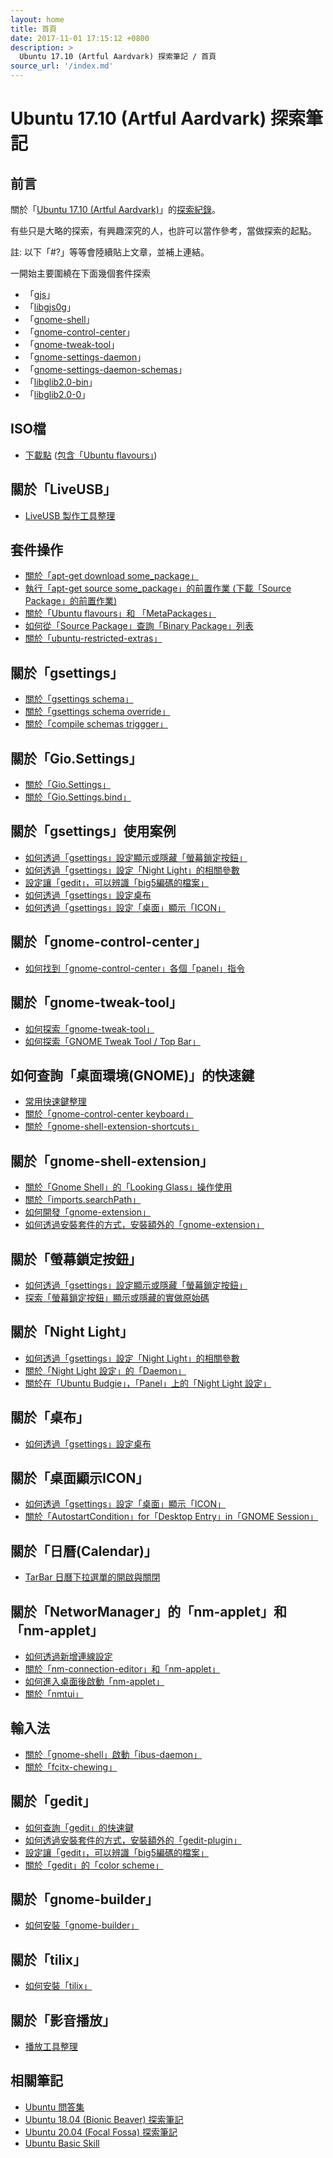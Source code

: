 ```yaml
---
layout: home
title: 首頁
date: 2017-11-01 17:15:12 +0800
description: >
  Ubuntu 17.10 (Artful Aardvark) 探索筆記 / 首頁
source_url: '/index.md'
---
```



# Ubuntu 17.10 (Artful Aardvark) 探索筆記


## 前言

關於「[Ubuntu 17.10 (Artful Aardvark)](https://wiki.ubuntu.com/ArtfulAardvark/ReleaseNotes)」的[探索紀錄](https://www.ubuntu-tw.org/modules/newbb/viewtopic.php?post_id=358814#forumpost358814)。

有些只是大略的探索，有興趣深究的人，也許可以當作參考，當做探索的起點。

註: 以下「#?」等等會陸續貼上文章，並補上連結。

一開始主要圍繞在下面幾個套件探索

* 「[gjs](https://packages.ubuntu.com/artful/gjs)」
* 「[libgjs0g](https://packages.ubuntu.com/artful/libgjs0g)」
* 「[gnome-shell](https://packages.ubuntu.com/artful/gnome-shell)」
* 「[gnome-control-center](https://packages.ubuntu.com/artful/gnome-control-center)」
* 「[gnome-tweak-tool](https://packages.ubuntu.com/artful/gnome-tweak-tool)」
* 「[gnome-settings-daemon](https://packages.ubuntu.com/artful/gnome-settings-daemon)」
* 「[gnome-settings-daemon-schemas](https://packages.ubuntu.com/artful/gnome-settings-daemon-schemas)」
* 「[libglib2.0-bin](https://packages.ubuntu.com/artful/libglib2.0-bin)」
* 「[libglib2.0-0](https://packages.ubuntu.com/artful/libglib2.0-0)」


## ISO檔

* [下載點](https://www.ubuntu-tw.org/modules/newbb/viewtopic.php?post_id=358650#forumpost358650) ([包含「Ubuntu flavours」](https://www.ubuntu.com/download/ubuntu-flavours))


## 關於「LiveUSB」

* [LiveUSB 製作工具整理](https://www.ubuntu-tw.org/modules/newbb/viewtopic.php?post_id=359230#forumpost359230)


## 套件操作

* [關於「apt-get download some_package」](https://www.ubuntu-tw.org/modules/newbb/viewtopic.php?post_id=358816#forumpost358816)
* [執行「apt-get source some_package」的前置作業 (下載「Source Package」的前置作業)](https://www.ubuntu-tw.org/modules/newbb/viewtopic.php?post_id=358818#forumpost358818)
* [關於「Ubuntu flavours」和 「MetaPackages」](https://www.ubuntu-tw.org/modules/newbb/viewtopic.php?post_id=358954#forumpost358954)
* [如何從「Source Package」查詢「Binary Package」列表](https://www.ubuntu-tw.org/modules/newbb/viewtopic.php?post_id=359454#forumpost359454)
* [關於「ubuntu-restricted-extras」](https://www.ubuntu-tw.org/modules/newbb/viewtopic.php?post_id=359438#forumpost359438)


## 關於「gsettings」

* [關於「gsettings schema」](https://www.ubuntu-tw.org/modules/newbb/viewtopic.php?post_id=358926#forumpost358926)
* [關於「gsettings schema override」](https://www.ubuntu-tw.org/modules/newbb/viewtopic.php?post_id=358928#forumpost358928)
* [關於「compile schemas triggger」](https://www.ubuntu-tw.org/modules/newbb/viewtopic.php?post_id=358930#forumpost358930)


## 關於「Gio.Settings」

* [關於「Gio.Settings」](https://www.ubuntu-tw.org/modules/newbb/viewtopic.php?post_id=358950#forumpost358950)
* [關於「Gio.Settings.bind」](https://www.ubuntu-tw.org/modules/newbb/viewtopic.php?post_id=358980#forumpost358980)


## 關於「gsettings」使用案例

* [如何透過「gsettings」設定顯示或隱藏「螢幕鎖定按鈕」](https://www.ubuntu-tw.org/modules/newbb/viewtopic.php?post_id=358892#forumpost358892)
* [如何透過「gsettings」設定「Night Light」的相關參數](https://www.ubuntu-tw.org/modules/newbb/viewtopic.php?post_id=358968#forumpost358968)
* [設定讓「gedit」，可以辨識「big5編碼的檔案」](https://www.ubuntu-tw.org/modules/newbb/viewtopic.php?post_id=358844#forumpost358844)
* [如何透過「gsettings」設定桌布](https://www.ubuntu-tw.org/modules/newbb/viewtopic.php?post_id=359040#forumpost359040)
* [如何透過「gsettings」設定「桌面」顯示「ICON」](https://www.ubuntu-tw.org/modules/newbb/viewtopic.php?post_id=359044#forumpost359044)


## 關於「gnome-control-center」

* [如何找到「gnome-control-center」各個「panel」指令](https://www.ubuntu-tw.org/modules/newbb/viewtopic.php?post_id=358820#forumpost358820)


## 關於「gnome-tweak-tool」

* [如何探索「gnome-tweak-tool」](https://www.ubuntu-tw.org/modules/newbb/viewtopic.php?post_id=358822#forumpost358822)
* [如何探索「GNOME Tweak Tool / Top Bar」](https://www.ubuntu-tw.org/modules/newbb/viewtopic.php?post_id=358824#forumpost358824)


## 如何查詢「桌面環境(GNOME)」的快速鍵

* [常用快速鍵整理](https://www.ubuntu-tw.org/modules/newbb/viewtopic.php?post_id=358826#forumpost358826)
* [關於「gnome-control-center keyboard」](https://www.ubuntu-tw.org/modules/newbb/viewtopic.php?post_id=358828#forumpost358828)
* [關於「gnome-shell-extension-shortcuts」](https://www.ubuntu-tw.org/modules/newbb/viewtopic.php?post_id=358830#forumpost358830)


## 關於「gnome-shell-extension」

* [關於「Gnome Shell」的「Looking Glass」操作使用](https://www.ubuntu-tw.org/modules/newbb/viewtopic.php?post_id=358832#forumpost358832)
* [關於「imports.searchPath」](https://www.ubuntu-tw.org/modules/newbb/viewtopic.php?post_id=358834#forumpost358834)
* [如何開發「gnome-extension」](https://www.ubuntu-tw.org/modules/newbb/viewtopic.php?post_id=358836#forumpost358836)
* [如何透過安裝套件的方式，安裝額外的「gnome-extension」](https://www.ubuntu-tw.org/modules/newbb/viewtopic.php?post_id=358838#forumpost358838)


## 關於「螢幕鎖定按鈕」

* [如何透過「gsettings」設定顯示或隱藏「螢幕鎖定按鈕」](https://www.ubuntu-tw.org/modules/newbb/viewtopic.php?post_id=358892#forumpost358892)
* [探索「螢幕鎖定按鈕」顯示或隱藏的實做原始碼](https://www.ubuntu-tw.org/modules/newbb/viewtopic.php?post_id=358938#forumpost358938)


## 關於「Night Light」

* [如何透過「gsettings」設定「Night Light」的相關參數](https://www.ubuntu-tw.org/modules/newbb/viewtopic.php?post_id=358968#forumpost358968)
* [關於「Night Light 設定」的「Daemon」](https://www.ubuntu-tw.org/modules/newbb/viewtopic.php?post_id=358970#forumpost358970)
* [關於在「Ubuntu Budgie」，「Panel」上的「Night Light 設定」](https://www.ubuntu-tw.org/modules/newbb/viewtopic.php?post_id=358974#forumpost358974)


## 關於「桌布」

* [如何透過「gsettings」設定桌布](https://www.ubuntu-tw.org/modules/newbb/viewtopic.php?post_id=359040#forumpost359040)


## 關於「桌面顯示ICON」

* [如何透過「gsettings」設定「桌面」顯示「ICON」](https://www.ubuntu-tw.org/modules/newbb/viewtopic.php?post_id=359044#forumpost359044)
* [關於「AutostartCondition」for「Desktop Entry」in「GNOME Session」](https://www.ubuntu-tw.org/modules/newbb/viewtopic.php?post_id=359046#forumpost359046)


## 關於「日曆(Calendar)」

* [TarBar 日曆下拉選單的開啟與關閉](https://www.ubuntu-tw.org/modules/newbb/viewtopic.php?post_id=358886#forumpost358886)


## 關於「NetworManager」的「nm-applet」和「nm-applet」

* [如何透過新增連線設定](https://www.ubuntu-tw.org/modules/newbb/viewtopic.php?post_id=358654#forumpost358654)
* [關於「nm-connection-editor」和「nm-applet」](https://www.ubuntu-tw.org/modules/newbb/viewtopic.php?post_id=358664#forumpost358664)
* [如何進入桌面後啟動「nm-applet」](https://www.ubuntu-tw.org/modules/newbb/viewtopic.php?post_id=358722#forumpost358722)
* [關於「nmtui」](https://www.ubuntu-tw.org/modules/newbb/viewtopic.php?post_id=358810#forumpost358810)

## 輸入法

* [關於「gnome-shell」啟動「ibus-daemon」](https://www.ubuntu-tw.org/modules/newbb/viewtopic.php?post_id=358940#forumpost358940)
* [關於「fcitx-chewing」](https://www.ubuntu-tw.org/modules/newbb/viewtopic.php?post_id=358948#forumpost358948)


## 關於「gedit」

* [如何查詢「gedit」的快速鍵](https://www.ubuntu-tw.org/modules/newbb/viewtopic.php?post_id=358840#forumpost358840)
* [如何透過安裝套件的方式，安裝額外的「gedit-plugin」](https://www.ubuntu-tw.org/modules/newbb/viewtopic.php?post_id=358842#forumpost358842)
* [設定讓「gedit」，可以辨識「big5編碼的檔案」](https://www.ubuntu-tw.org/modules/newbb/viewtopic.php?post_id=358844#forumpost358844)
* [關於「gedit」的「color scheme」](https://www.ubuntu-tw.org/modules/newbb/viewtopic.php?post_id=358846#forumpost358846)


## 關於「gnome-builder」

* [如何安裝「gnome-builder」](https://www.ubuntu-tw.org/modules/newbb/viewtopic.php?post_id=358848#forumpost358848)


## 關於「tilix」

* [如何安裝「tilix」](https://www.ubuntu-tw.org/modules/newbb/viewtopic.php?post_id=358850#forumpost358850)


## 關於「影音播放」

* [播放工具整理](https://www.ubuntu-tw.org/modules/newbb/viewtopic.php?post_id=359478#forumpost359478)


## 相關筆記

* [Ubuntu 問答集](http://samwhelp.github.io/book-ubuntu-qna/)
* [Ubuntu 18.04 (Bionic Beaver) 探索筆記](https://samwhelp.github.io/note-ubuntu-18.04/)
* [Ubuntu 20.04 (Focal Fossa) 探索筆記](https://samwhelp.github.io/note-ubuntu-20.04/)
* [Ubuntu Basic Skill](https://samwhelp.github.io/book-ubuntu-basic-skill/)
